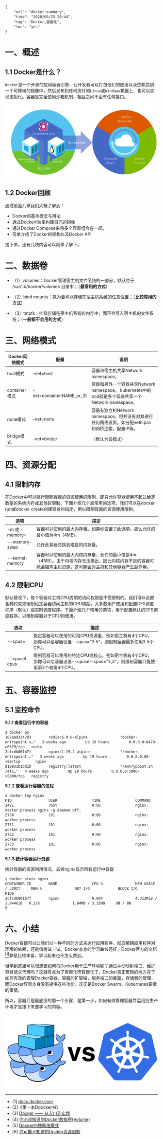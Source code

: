 ```
{
    "url": "docker-summary",
    "time": "2020/08/15 20:44",
    "tag": "Docker,容器化",
    "toc": "yes"
}
```

# 一、概述

## 1.1 Docker是什么？

`Docker`是一个开源的应用容器引擎，让开发者可以打包他们的应用以及依赖包到一个可移植的镜像中，然后发布到任何流行的`Linux`或`Windows`机器上，也可以实现虚拟化。容器是完全使用沙箱机制，相互之间不会有任何接口。

![](../../static/uploads/docker-containers-run-anywhere.png)

## 1.2 Docker回顾

通过前面几章我们大概了解到：

- Docker的基本概念与用法
- 通过Dockerfile来构建自己的镜像
- 通过Docker Compose来将多个容器组合在一起。
- 简单介绍了Docker的架构以及Docker API

接下来，还有几块内容可以简单了解下。

# 二、数据卷

- （1）volumes：Docker管理宿主机文件系统的一部分，默认位于 /var/lib/docker/volumes 目录中；（**最常用的方式**）

- （2）bind mounts：意为着可以存储在宿主机系统的任意位置；（**比较常用的方式**）

- （3）tmpfs：挂载存储在宿主机系统的内存中，而不会写入宿主机的文件系统；（**一般都不会用的方式**）

# 三、网络模式

| Docker网络模式 | 配置                      | 说明                                                         |
| -------------- | ------------------------- | ------------------------------------------------------------ |
| host模式       | –net=host                 | 容器和宿主机共享Network namespace。                          |
| container模式  | –net=container:NAME_or_ID | 容器和另外一个容器共享Network namespace。 kubernetes中的pod就是多个容器共享一个Network namespace。 |
| none模式       | –net=none                 | 容器有独立的Network namespace，但并没有对其进行任何网络设置，如分配veth pair 和网桥连接，配置IP等。 |
| bridge模式     | –net=bridge               | （默认为该模式）                                             |

# 四、资源分配

## 4.1 限制内存

在Docker中可以强行限制容器的资源使用的限制，即只允许容器使用不超过给定数量的系统内存或其他软限制。下面介绍几个最常用的选项，我们可以在docker run或docker create创建容器时指定，用以限制容器的资源使用限制。

| 选项            | 描述                                                         |
| --------------- | ------------------------------------------------------------ |
| -m 或 -memory=  | 容器可以使用的最大内存量。如果你设置了此选项，那么允许的最小值为4m（4MB）。 |
| --memory-swap   | 允许此容器交换到磁盘的内存量。                               |
| --kernel-memory | 容器可以使用的最大内核内存量，允许的最小值是4m（4MB）。由于内核内存无法换出，因此内核内存不足的容器可能会阻塞主机资源，这可能会对主机和其他容器产生副作用。 |

## 4.2 限制CPU

默认情况下，每个容器对主机CPU周期的访问权限是不受限制的。我们可以设置各种约束来限制给定容器访问主机的CPU周期。大多数用户使用和配置CFS调度程序（默认）或实时调度程序。下面介绍几个常用的选项，用于配置默认的CFS调度程序，以限制容器对于CPU的使用。

| 选项           | 描述                                                         |
| -------------- | ------------------------------------------------------------ |
| --cpus=<value> | 指定容器可以使用的可用CPU资源量，例如宿主机有4个CPU，那你可以给容器设置--cpus="3.5"，则限制容器最多使用3.5个CPU。 |
| --cpuset-cpus  | 限制容器可以使用的特定CPU或核心，例如宿主机有4个CPU，那你可以给容器设置--cpuset-cpus="1,3"，则限制容器只能使用第2个和第4个CPU。 |

# 五、容器监控

## 5.1 监控命令

**5.1.1 查看运行中的容器**

```
$ docker ps
107aad3347d3        redis:6.0.6-alpine               "docker-entrypoint.s…"   3 weeks ago         Up 19 hours         0.0.0.0:6479->6379/tcp   redis
2cfcdb001b7f        nginx:1.19.2-alpine              "/docker-entrypoint.…"   3 weeks ago         Up 19 hours         0.0.0.0:80->80/tcp       nginx
d18931b1bd1b        registry:latest                  "/entrypoint.sh /etc…"   4 weeks ago         Up 19 hours         0.0.0.0:5000->5000/tcp   registry
```

**5.1.2 查看运行容器的进程**

```
$ docker top nginx
PID                 USER                TIME                COMMAND
2421                root                0:00                nginx: master process nginx -g daemon off;
2730                101                 0:00                nginx: worker process
2731                101                 0:00                nginx: worker process
2732                101                 0:00                nginx: worker process
2733                101                 0:00                nginx: worker process
```

**5.1.3 统计容器运行资源**

统计容器的资源利用情况，去掉nginx显示所有运行中容器

```
$ docker stats nginx
CONTAINER ID        NAME                CPU %               MEM USAGE / LIMIT     MEM %               NET I/O             BLOCK I/O           PIDS
2cfcdb001b7f        nginx               0.00%               4.312MiB / 1.944GiB   0.22%               1.84MB / 3.32MB     0B / 0B             5
```

# 六、小结

Docker容器可以让我们以一种不同的方式来运行应用程序，彻底解耦应用程序对环境的依赖，还是值得试一试。Docker本身的学习曲线还好，Docker官方的文档 [<sup>[1]</sup>](#refer)算是比较丰富，学习起来也不怎么费劲。

但学到这里可以想想该如何将Docker用于生产环境呢？通过手动映射端口、维护容器请求代理吗？这就有点为了容器化而容器化了。Docker真正繁琐的地方在于如何有效的管理Docker容器，容器的扩容缩，服务端口的暴露，存储卷的管理，而Docker容器本身没有提供这些功能，这正是Docker Swarm、Kubernetes要做的事情。

所以，容器只是最底层的那一个步骤，是第一步，如何有效管理容器并运用到生产环境才是接下来要学习的内容。

![](../../static/uploads/docker-swarm-kubernetes.png)

---

<div id="refer"></div>

- [1] [docs.docker.com](https://docs.docker.com)
- [2]《第一本Ddocker书》
- [3] [Docker —— 从入门到实践](https://yeasy.gitbook.io/docker_practice/)
- [4] [你必须知道的Docker数据卷(Volume)](https://www.cnblogs.com/edisonchou/p/docker_volumes_introduction.html)
- [5] [Docker四种网络模式](https://www.jianshu.com/p/22a7032bb7bd)
- [6] [你可能不知道的Docker资源限制](https://www.cnblogs.com/edisonchou/p/docker_resource_limitation_introduction.html)

